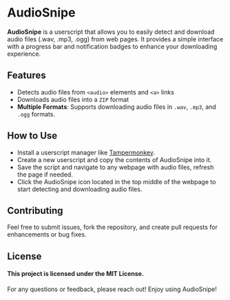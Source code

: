 # AudioSnipe

**AudioSnipe** is a userscript that allows you to easily detect and download audio files (.wav, .mp3, .ogg) from web pages. It provides a simple interface with a progress bar and notification badges to enhance your downloading experience.

## Features
- Detects audio files from `<audio>` elements and `<a>` links
- Downloads audio files into a `ZIP` format
- **Multiple Formats**: Supports downloading audio files in `.wav`, `.mp3`, and `.ogg` formats.

## How to Use
- Install a userscript manager like [Tampermonkey](https://www.tampermonkey.net).
- Create a new userscript and copy the contents of AudioSnipe into it.
- Save the script and navigate to any webpage with audio files, refresh the page if needed.
- Click the AudioSnipe icon located in the top middle of the webpage to start detecting and downloading audio files.


## Contributing
Feel free to submit issues, fork the repository, and create pull requests for enhancements or bug fixes.

## License
#### This project is licensed under the MIT License.

For any questions or feedback, please reach out! Enjoy using AudioSnipe!